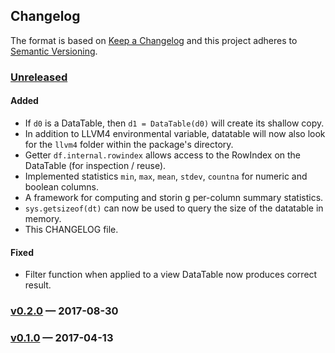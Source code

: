 ## Changelog
The format is based on [Keep a Changelog](http://keepachangelog.com/)
and this project adheres to [Semantic Versioning](http://semver.org/).

### [Unreleased](https://github.com/h2oai/datatable/compare/v0.2.0...HEAD)
#### Added
- If `d0` is a DataTable, then `d1 = DataTable(d0)` will create its shallow copy.
- In addition to LLVM4 environmental variable, datatable will now also look for the `llvm4` folder
  within the package's directory.
- Getter `df.internal.rowindex` allows access to the RowIndex on the DataTable (for inspection / reuse).
- Implemented statistics `min`, `max`, `mean`, `stdev`, `countna` for numeric and boolean columns.
- A framework for computing and storin g per-column summary statistics.
- `sys.getsizeof(dt)` can now be used to query the size of the datatable in memory.
- This CHANGELOG file.

#### Fixed
- Filter function when applied to a view DataTable now produces correct result.

### [v0.2.0](https://github.com/h2oai/datatable/compare/v0.2.0...v0.1.0) — 2017-08-30

### [v0.1.0](https://github.com/h2oai/datatable/tree/v0.1.0) — 2017-04-13
